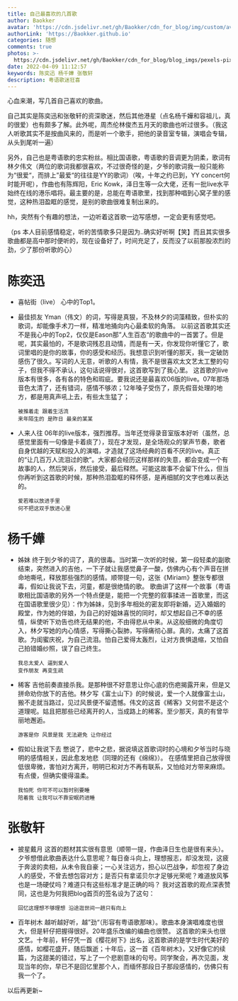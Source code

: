 ```yaml
---
title: 自己最喜欢的几首歌
author: Baokker
avatar: 'https://cdn.jsdelivr.net/gh/Baokker/cdn_for_blog/img/custom/avatar.jpg'
authorLink: 'https://Baokker.github.io'
categories: 随想
comments: true
photos: >-
  https://cdn.jsdelivr.net/gh/Baokker/cdn_for_blog/blog_imgs/pexels-pixabay-164827.jpg
date: 2022-04-09 11:12:57
keywords: 陈奕迅 杨千嬅 张敬轩
description: 粤语歌迷狂喜
---
```



心血来潮，写几首自己喜欢的歌曲。

自己其实是陈奕迅和张敬轩的资深歌迷，然后其他港星（点名杨千嬅和容祖儿，真的很爱）也有颇多了解。此外呢，周杰伦林俊杰五月天的歌曲也听过很多。（我这人听歌其实不是按曲风来的，而是听一个歌手，把他的录音室专辑，演唱会专辑，从头到尾听一遍）

另外，自己也是粤语歌的忠实粉丝。相比国语歌，粤语歌的音调更为阴柔，歌词有林夕伟文（两位的歌词我都很喜欢，不过很奇怪的是，夕爷的歌词我一般只能称为“很爱“，而排上”最爱“的往往是YY的歌词）（唉，十年之约已到，YY concert何时能开呢），作曲也有陈辉阳，Eric Kowk，泽日生等一众大佬，还有一批live水平始终在线的港乐唱将。最主要的是，总能在粤语歌里，找到那种唱到心窝子里的感觉，这种热泪盈眶的感觉，是别的歌曲很难复制出来的。

hh，突然有个有趣的想法，一边听着这首歌一边写感想，一定会更有感觉吧。

（ps 本人目前感情稳定，听的苦情歌多只是因为..确实好听啊【笑】而且其实很多歌曲都是高中那时便听的，现在设备好了，时间充足了，反而没了以前那股浓烈的劲，少了那份听歌的心）



# 陈奕迅

- 喜帖街（live）
  心中的Top1。

- 最佳损友
  Yman（伟文）的词，写得是真狠，不及林夕的词藻精致，但朴实的歌词，却能像手术刀一样，精准地捅向内心最柔软的角落。
  以前这首歌其实还不是我心中的Top2，仅仅是Eason那”人生百态“的歌曲中的一首罢了。但是呢，其实最怕的，不是歌词残忍且动情，而是有一天，你发现你听懂它了，歌词里唱的是你的故事，你的感受和经历。我想意识到听懂的那天，我一定破防感伤了很久。写词的人无意，听歌的人有情，我不是很喜欢太文艺太工整的句子，但我不得不承认，这句话说得很对，这首歌写到了我心里。
  这首歌的live版本有很多，各有各的特色和瑕疵。要我说还是最喜欢06版的live。07年那场音色太清了，还有错词，感情不够浓；12年嗓子受伤了，原先假音处理的地方，都是用真声吼上去，有些太生猛了；

  ```text
  被推着走 跟着生活流
  来年陌生的 是昨日 最亲的某某
  ```

- 人来人往
  06年的live版本，强烈推荐。当年还觉得录音室版本好听（虽然，总感觉里面有一句像是卡着痰了），现在才发现，是全场观众的掌声节奏，歌者自身优越的天赋和投入的演唱，才造就了这场经典的百看不厌的live。真正的“让几百万人流泪过的歌”。大家都会经历这样那样的失意，都会变成一个有故事的人，然后哭诉，然后接受，最后释然。可能这故事不会留下什么，但当你再听到这首歌的时候，那种热泪盈眶的释怀感，是再细腻的文字也难以表达的。

  ```
  爱若难以放进手里
  何不把这双手放进心里
  ```

  

# 杨千嬅

- 姊妹
  终于到夕爷的词了，真的很毒。当时第一次听的时候，第一段轻柔的副歌结束，突然进入的吉他，一下子就让我感觉鼻子一酸，仿佛内心有个声音在拼命地嘶吼，释放那些强烈的感情。顺带提一句，这张《Miriam》整张专都很毒，假如让我说下去，河童，都是很绝情的歌。
  歌曲讲了这样一个故事（粤语歌相比国语歌的另外一个特点便是，能把一个完整的叙事揉进一首歌里，而这在国语歌里很少见）：作为姊妹，见到多年相处的密友即将新婚，迈入婚姻的殿堂，作为她的伴娘，为自己的好姐妹喜悦的同时，却又想起自己不幸的感情，纵使听下劝告也终无结果的他，不由得悲从中来。从这般细微的角度切入，林夕写她的内心情感，写得撕心裂肺，写得痛彻心扉。真的，太痛了这首歌。为闺蜜庆祝，为自己流泪。怕自己爱得太轰烈，让对方畏惧退缩，又怕自己拍错婚纱照，误了自己终生。

  ```text
  我总太爱人 逼到爱人
  变作朋友 再变生疏
  ```

- 稀客
  吉他前奏直接杀我。是那种很不好意思让你心底的伤疤揭露开来，但是又拼命劝你放下的吉他。林夕写《富士山下》的时候说，爱一个人就像富士山，搬不走就当路过，见过风景便不留遗憾。伟文的这首《稀客》又何尝不是这个道理呢。姑且把那些已经离开的人，当成路上的稀客。至少那天，真的有曾华丽地邂逅。

  ```text
  游客是你 风景是我 无法避免 让你经过
  ```

- 假如让我说下去
  憋说了，悲中之悲，据说填这首歌词时的心境和夕爷当时与晓明的感情相关，因此愈发地悲（同理的还有《绵绵》）。
  在感情里把自己放得很低很卑微，害怕对方离开，明明已和对方不再有联系，又怕给对方带来麻烦。有点傻，但确实傻得温柔。

  ```text
  我怕死 你可不可以暂时别要睡
  陪着我 让我可以不靠安眠药进睡
  ```

  

# 张敬轩

- 披星戴月
  这首的题材其实很有意思（顺带一提，作曲泽日生也是很有来头）。夕爷想借此歌曲表达什么意思呢？每日奋斗向上，理想报志，却没发现，这疲于奔波的卖相，从未令我自豪；一心关注远方，担心以巴战争，却忽视了身边人的感受，不曾去想包容对方；是否只有拿诺贝尔才足够光荣呢？难道放风筝也是一场硬仗吗？难道只有这些标准才是正确的吗？
  我对这首歌的观点深表赞同，这也是为何我把blog首页的签名设为了这句：

  ```text
  回忆这理想不够理想 沿途逛世间一趟只有向上
  ```

- 百年树木
  越听越好听，越”劲“（形容有粤语歌那味）。歌曲本身演唱难度也很大，但是轩仔把握得很好。20年盛乐改编的编曲也很赞。
  这首歌的来头也很文艺。十年前，轩仔凭一首《樱花树下》出名，这首歌讲的是学生时代美好的感情，如樱花盛开，随后飘逝；十年后，这一首《百年树木》，又好像它的续篇，为这甜美的错过，写上了一个悲剧意味的句号。同学聚会，再次见面，发现当年的你，早已不是回忆里那个人，而缅怀那段日子那段感情的，仿佛只有我一个了。



以后再更新~
